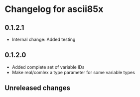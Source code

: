 # Changelog for ascii85x

## 0.1.2.1

- Internal change: Added testing

## 0.1.2.0

- Added complete set of variable IDs
- Make real/comlex a type parameter for some variable types

## Unreleased changes
